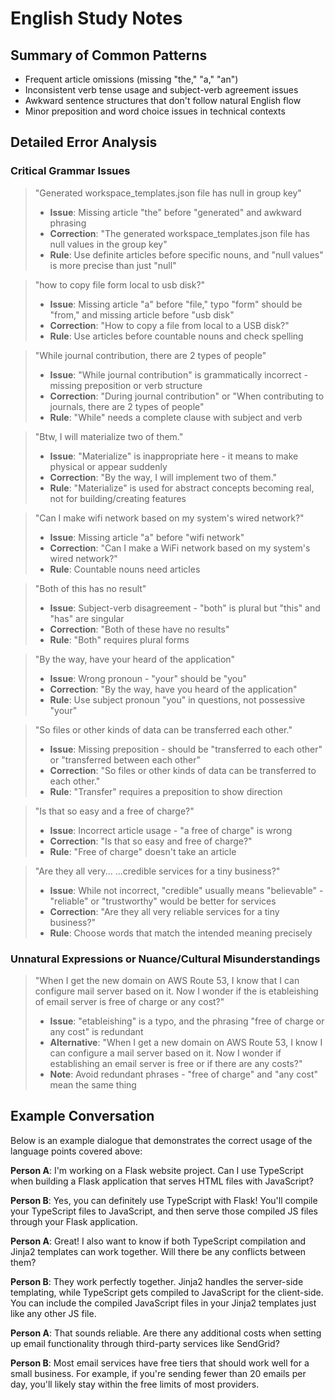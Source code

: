 # English Study Notes

## Summary of Common Patterns

- Frequent article omissions (missing "the," "a," "an")
- Inconsistent verb tense usage and subject-verb agreement issues
- Awkward sentence structures that don't follow natural English flow
- Minor preposition and word choice issues in technical contexts

## Detailed Error Analysis

### Critical Grammar Issues

> "Generated workspace_templates.json file has null in group key"
> - **Issue**: Missing article "the" before "generated" and awkward phrasing
> - **Correction**: "The generated workspace_templates.json file has null values in the group key"
> - **Rule**: Use definite articles before specific nouns, and "null values" is more precise than just "null"

> "how to copy file form local to usb disk?"
> - **Issue**: Missing article "a" before "file," typo "form" should be "from," and missing article before "usb disk"
> - **Correction**: "How to copy a file from local to a USB disk?"
> - **Rule**: Use articles before countable nouns and check spelling

> "While journal contribution, there are 2 types of people"
> - **Issue**: "While journal contribution" is grammatically incorrect - missing preposition or verb structure
> - **Correction**: "During journal contribution" or "When contributing to journals, there are 2 types of people"
> - **Rule**: "While" needs a complete clause with subject and verb

> "Btw, I will materialize two of them."
> - **Issue**: "Materialize" is inappropriate here - it means to make physical or appear suddenly
> - **Correction**: "By the way, I will implement two of them."
> - **Rule**: "Materialize" is used for abstract concepts becoming real, not for building/creating features

> "Can I make wifi network based on my system's wired network?"
> - **Issue**: Missing article "a" before "wifi network"
> - **Correction**: "Can I make a WiFi network based on my system's wired network?"
> - **Rule**: Countable nouns need articles

> "Both of this has no result"
> - **Issue**: Subject-verb disagreement - "both" is plural but "this" and "has" are singular
> - **Correction**: "Both of these have no results"
> - **Rule**: "Both" requires plural forms

> "By the way, have your heard of the application"
> - **Issue**: Wrong pronoun - "your" should be "you"
> - **Correction**: "By the way, have you heard of the application"
> - **Rule**: Use subject pronoun "you" in questions, not possessive "your"

> "So files or other kinds of data can be transferred each other."
> - **Issue**: Missing preposition - should be "transferred to each other" or "transferred between each other"
> - **Correction**: "So files or other kinds of data can be transferred to each other."
> - **Rule**: "Transfer" requires a preposition to show direction

> "Is that so easy and a free of charge?"
> - **Issue**: Incorrect article usage - "a free of charge" is wrong
> - **Correction**: "Is that so easy and free of charge?"
> - **Rule**: "Free of charge" doesn't take an article

> "Are they all very... ...credible services for a tiny business?"
> - **Issue**: While not incorrect, "credible" usually means "believable" - "reliable" or "trustworthy" would be better for services
> - **Correction**: "Are they all very reliable services for a tiny business?"
> - **Rule**: Choose words that match the intended meaning precisely

### Unnatural Expressions or Nuance/Cultural Misunderstandings

> "When I get the new domain on AWS Route 53, I know that I can configure mail server based on it. Now I wonder if the is etableishing of email server is free of charge or any cost?"
> - **Issue**: "etableishing" is a typo, and the phrasing "free of charge or any cost" is redundant
> - **Alternative**: "When I get a new domain on AWS Route 53, I know I can configure a mail server based on it. Now I wonder if establishing an email server is free or if there are any costs?"
> - **Note**: Avoid redundant phrases - "free of charge" and "any cost" mean the same thing

## Example Conversation

Below is an example dialogue that demonstrates the correct usage of the language points covered above:

**Person A**: I'm working on a Flask website project. Can I use TypeScript when building a Flask application that serves HTML files with JavaScript?

**Person B**: Yes, you can definitely use TypeScript with Flask! You'll compile your TypeScript files to JavaScript, and then serve those compiled JS files through your Flask application.

**Person A**: Great! I also want to know if both TypeScript compilation and Jinja2 templates can work together. Will there be any conflicts between them?

**Person B**: They work perfectly together. Jinja2 handles the server-side templating, while TypeScript gets compiled to JavaScript for the client-side. You can include the compiled JavaScript files in your Jinja2 templates just like any other JS file.

**Person A**: That sounds reliable. Are there any additional costs when setting up email functionality through third-party services like SendGrid?

**Person B**: Most email services have free tiers that should work well for a small business. For example, if you're sending fewer than 20 emails per day, you'll likely stay within the free limits of most providers.